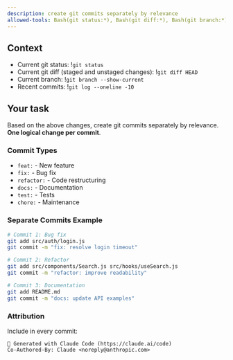 ```yaml
---
description: create git commits separately by relevance
allowed-tools: Bash(git status:*), Bash(git diff:*), Bash(git branch:*), Bash(git log:*), Bash(git stash:*), , Bash(git add:*), Bash(git commit:*)
---
```


## Context

- Current git status: !`git status`
- Current git diff (staged and unstaged changes): !`git diff HEAD`
- Current branch: !`git branch --show-current`
- Recent commits: !`git log --oneline -10`

## Your task

Based on the above changes, create git commits separately by relevance. **One logical change per commit**.

### Commit Types

- `feat:` - New feature
- `fix:` - Bug fix
- `refactor:` - Code restructuring
- `docs:` - Documentation
- `test:` - Tests
- `chore:` - Maintenance

### Separate Commits Example

```bash
# Commit 1: Bug fix
git add src/auth/login.js
git commit -m "fix: resolve login timeout"

# Commit 2: Refactor
git add src/components/Search.js src/hooks/useSearch.js
git commit -m "refactor: improve readability"

# Commit 3: Documentation
git add README.md
git commit -m "docs: update API examples"
```

### Attribution

Include in every commit:

```
🤖 Generated with Claude Code (https://claude.ai/code)
Co-Authored-By: Claude <noreply@anthropic.com>
```
